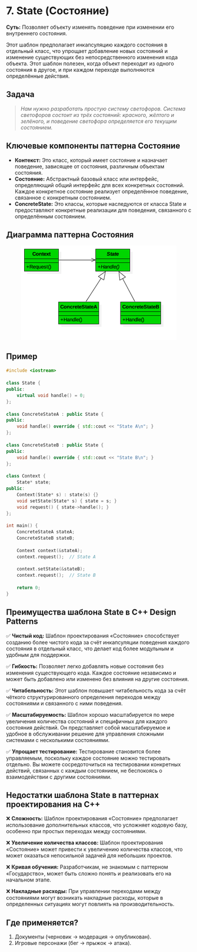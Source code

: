 # 7. State (Состояние)
__Суть:__
Позволяет объекту изменять поведение при изменении его внутреннего состояния.

Этот шаблон предполагает инкапсуляцию каждого состояния в отдельный класс, что упрощает добавление новых состояний и изменение существующих без непосредственного изменения кода объекта. Этот шаблон полезен, когда объект переходит из одного состояния в другое, и при каждом переходе выполняются определённые действия.

## Задача
>_Нам нужно разработать простую систему светофоров. Система светофоров состоит из трёх состояний: красного, жёлтого и зелёного, и поведение светофора определяется его текущим состоянием._
## Ключевые компоненты паттерна Состояние
* __Контекст:__ Это класс, который имеет состояние и назначает поведение, зависящее от состояния, различным объектам состояния.
* __Состояние:__ Абстрактный базовый класс или интерфейс, определяющий общий интерфейс для всех конкретных состояний. Каждое конкретное состояние реализует определённое поведение, связанное с конкретным состоянием.
* __ConcreteState:__ Это классы, которые наследуются от класса State и предоставляют конкретные реализации для поведения, связанного с определённым состоянием.
## Диаграмма паттерна Состояния
<figure>
    <img src ="/assets/images/Diagram_State.webp" alt = "State">
</figure>


## Пример
```c++
#include <iostream>

class State {
public:
    virtual void handle() = 0;
};

class ConcreteStateA : public State {
public:
    void handle() override { std::cout << "State A\n"; }
};

class ConcreteStateB : public State {
public:
    void handle() override { std::cout << "State B\n"; }
};

class Context {
    State* state;
public:
    Context(State* s) : state(s) {}
    void setState(State* s) { state = s; }
    void request() { state->handle(); }
};

int main() {
    ConcreteStateA stateA;
    ConcreteStateB stateB;

    Context context(&stateA);
    context.request();  // State A

    context.setState(&stateB);
    context.request();  // State B

    return 0;
}
```
## Преимущества шаблона State в C++ Design Patterns
✅ __Чистый код:__ Шаблон проектирования «Состояние» способствует созданию более чистого кода за счёт инкапсуляции поведения каждого состояния в отдельный класс, что делает код более модульным и удобным для поддержки.

✅ __Гибкость:__ Позволяет легко добавлять новые состояния без изменения существующего кода. Каждое состояние независимо и может быть добавлено или изменено без влияния на другие состояния.

✅ __Читабельность:__ Этот шаблон повышает читабельность кода за счёт чёткого структурированного определения переходов между состояниями и связанного с ними поведения.

✅ __Масштабируемость:__ Шаблон хорошо масштабируется по мере увеличения количества состояний и специфичных для каждого состояния действий. Он представляет собой масштабируемое и удобное в обслуживании решение для управления сложными системами с несколькими состояниями.

✅ __Упрощает тестирование:__ Тестирование становится более управляемым, поскольку каждое состояние можно тестировать отдельно. Вы можете сосредоточиться на тестировании конкретных действий, связанных с каждым состоянием, не беспокоясь о взаимодействии с другими состояниями.

## Недостатки шаблона State в паттернах проектирования на C++
❌ __Сложность:__ Шаблон проектирования «Состояние» предполагает использование дополнительных классов, что усложняет кодовую базу, особенно при простых переходах между состояниями.

❌ __Увеличение количества классов:__ Шаблон проектирования «Состояние» может привести к увеличению количества классов, что может оказаться непосильной задачей для небольших проектов.

❌ __Кривая обучения:__ Разработчикам, не знакомым с паттерном «Государство», может быть сложно понять и реализовать его на начальном этапе.

❌ __Накладные расходы:__ При управлении переходами между состояниями могут возникать накладные расходы, которые в определенных ситуациях могут повлиять на производительность.

## Где применяется?
1. Документы (черновик → модерация → опубликован).
2. Игровые персонажи (бег → прыжок → атака).